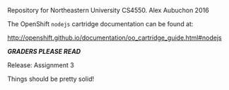 Repository for Northeastern University CS4550.
Alex Aubuchon 2016

The OpenShift `nodejs` cartridge documentation can be found at:

http://openshift.github.io/documentation/oo_cartridge_guide.html#nodejs

***GRADERS PLEASE READ***

Release: Assignment 3

Things should be pretty solid!